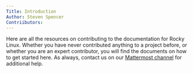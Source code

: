 ```yaml
---
Title: Introduction
Author: Steven Spencer
Contriibutors: 
---
```


Here are all the resources on contributing to the documentation for Rocky Linux. Whether you have never contributed anything to a project before, or whether you are an expert contributor, you will find the documents on how to get started here. As always, contact us on our [Mattermost channel](https://chat.rockylinux.org/rocky-linux/channels/documentation) for additional help.
